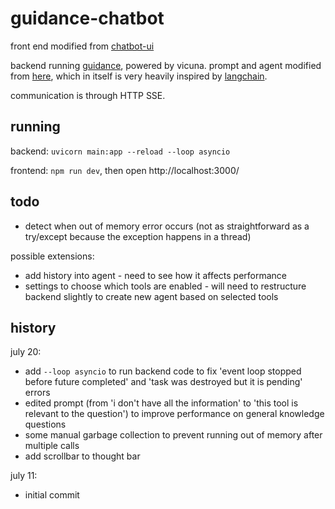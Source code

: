 # guidance-chatbot

front end modified from [chatbot-ui](https://github.com/mckaywrigley/chatbot-ui/)

backend running [guidance](https://github.com/microsoft/guidance), powered by vicuna. prompt and agent modified from [here](https://github.com/QuangBK/localLLM_guidance), which in itself is very heavily inspired by [langchain](https://github.com/hwchase17/langchain).

communication is through HTTP SSE.

## running

backend: `uvicorn main:app --reload --loop asyncio`

frontend: `npm run dev`, then open http://localhost:3000/

## todo
- detect when out of memory error occurs (not as straightforward as a try/except because the exception happens in a thread)

possible extensions:
- add history into agent - need to see how it affects performance
- settings to choose which tools are enabled - will need to restructure backend slightly to create new agent based on selected tools

## history

july 20:
- add `--loop asyncio` to run backend code to fix 'event loop stopped before future completed' and 'task was destroyed but it is pending' errors
- edited prompt (from 'i don't have all the information' to 'this tool is relevant to the question') to improve performance on general knowledge questions
- some manual garbage collection to prevent running out of memory after multiple calls
- add scrollbar to thought bar

july 11:
- initial commit